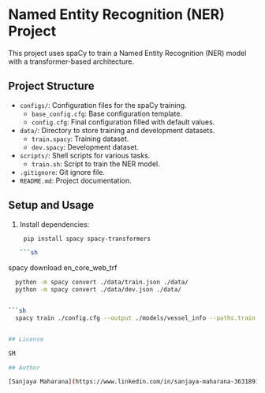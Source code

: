 # Named Entity Recognition (NER) Project

This project uses spaCy to train a Named Entity Recognition (NER) model with a transformer-based architecture.

## Project Structure

- `configs/`: Configuration files for the spaCy training.
  - `base_config.cfg`: Base configuration template.
  - `config.cfg`: Final configuration filled with default values.
- `data/`: Directory to store training and development datasets.
  - `train.spacy`: Training dataset.
  - `dev.spacy`: Development dataset.
- `scripts/`: Shell scripts for various tasks.
  - `train.sh`: Script to train the NER model.
- `.gitignore`: Git ignore file.
- `README.md`: Project documentation.

## Setup and Usage

1. Install dependencies:
   ```sh
    pip install spacy spacy-transformers

   ```sh
  spacy download en_core_web_trf

  ```sh
    python -m spacy convert ./data/train.json ./data/
    python -m spacy convert ./data/dev.json ./data/


  ```sh
    spacy train ./config.cfg --output ./models/vessel_info --paths.train ./data/vessel_info/train.spacy --paths.dev ./data/vessel_info/dev.spacy


## License

SM

## Author

[Sanjaya Maharana](https://www.linkedin.com/in/sanjaya-maharana-363189137/)

